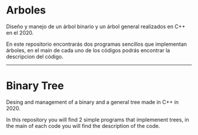 # Arboles
Diseño y manejo de un árbol binario y un árbol general realizados en C++ en el 2020.

En este repositorio encontrarás dos programas sencillos que implementan árboles,
en el main de cada uno de los códigos podrás encontrar la descripcion del código.

_____________________________________

# Binary Tree
Desing and management of a binary and a general tree made in C++ in 2020.

In this repository you will find 2 simple programs that implemenent trees,
in the main of each code you will find the description of the code.
